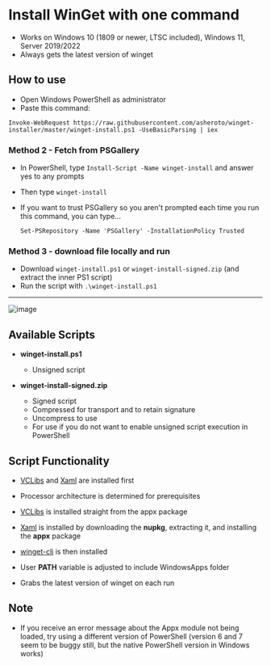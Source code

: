 # Install WinGet with one command

- Works on Windows 10 (1809 or newer, LTSC included), Windows 11, Server 2019/2022
- Always gets the latest version of winget

## How to use 

- Open Windows PowerShell as administrator
- Paste this command:

```
Invoke-WebRequest https://raw.githubusercontent.com/asheroto/winget-installer/master/winget-install.ps1 -UseBasicParsing | iex
```

### Method 2 - Fetch from PSGallery

- In PowerShell, type `Install-Script -Name winget-install` and answer yes to any prompts
- Then type `winget-install`
- If you want to trust PSGallery so you aren't prompted each time you run this command, you can type...

    `Set-PSRepository -Name 'PSGallery' -InstallationPolicy Trusted`

### Method 3 - download file locally and run

- Download `winget-install.ps1` or `winget-install-signed.zip` (and extract the inner PS1 script)
- Run the script with `.\winget-install.ps1`

---

![image](https://user-images.githubusercontent.com/49938263/164990481-a82586ac-db45-42b1-b543-c3756eafe045.png)

## Available Scripts

-  **winget-install.ps1**
	- Unsigned script

-  **winget-install-signed.zip**

	- Signed script
	- Compressed for transport and to retain signature
	- Uncompress to use
	- For use if you do not want to enable unsigned script execution in PowerShell

## Script Functionality

- [VCLibs](https://docs.microsoft.com/en-gb/troubleshoot/developer/visualstudio/cpp/libraries/c-runtime-packages-desktop-bridge#how-to-install-and-update-desktop-framework-packages) and [Xaml](https://www.nuget.org/packages/Microsoft.UI.Xaml/) are installed first

- Processor architecture is determined for prerequisites

- [VCLibs](https://docs.microsoft.com/en-gb/troubleshoot/developer/visualstudio/cpp/libraries/c-runtime-packages-desktop-bridge#how-to-install-and-update-desktop-framework-packages) is installed straight from the appx package

- [Xaml](https://www.nuget.org/packages/Microsoft.UI.Xaml/) is installed by downloading the **nupkg**, extracting it, and installing the **appx** package

- [winget-cli](https://github.com/microsoft/winget-cli) is then installed

- User **PATH** variable is adjusted to include WindowsApps folder

- Grabs the latest version of winget on each run

  

## Note

- If you receive an error message about the Appx module not being loaded, try using a different version of PowerShell (version 6 and 7 seem to be buggy still, but the native PowerShell version in Windows works)